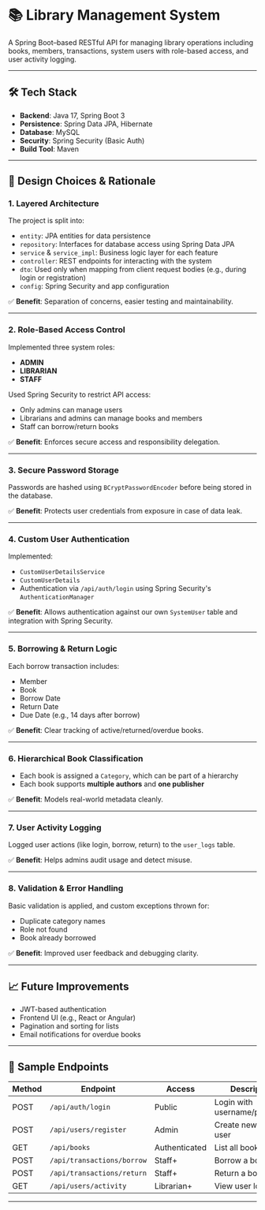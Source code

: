# 📚 Library Management System

A Spring Boot–based RESTful API for managing library operations including books, members, transactions, system users with role-based access, and user activity logging.

---

## 🛠️ Tech Stack

- **Backend**: Java 17, Spring Boot 3  
- **Persistence**: Spring Data JPA, Hibernate  
- **Database**: MySQL  
- **Security**: Spring Security (Basic Auth)  
- **Build Tool**: Maven  

---

## 📐 Design Choices & Rationale

### 1. **Layered Architecture**

The project is split into:

- `entity`: JPA entities for data persistence  
- `repository`: Interfaces for database access using Spring Data JPA  
- `service` & `service_impl`: Business logic layer for each feature  
- `controller`: REST endpoints for interacting with the system  
- `dto`: Used only when mapping from client request bodies (e.g., during login or registration)  
- `config`: Spring Security and app configuration  

✅ **Benefit**: Separation of concerns, easier testing and maintainability.

---

### 2. **Role-Based Access Control**

Implemented three system roles:

- **ADMIN**  
- **LIBRARIAN**  
- **STAFF**  

Used Spring Security to restrict API access:

- Only admins can manage users  
- Librarians and admins can manage books and members  
- Staff can borrow/return books  

✅ **Benefit**: Enforces secure access and responsibility delegation.

---

### 3. **Secure Password Storage**

Passwords are hashed using `BCryptPasswordEncoder` before being stored in the database.

✅ **Benefit**: Protects user credentials from exposure in case of data leak.

---

### 4. **Custom User Authentication**

Implemented:

- `CustomUserDetailsService`  
- `CustomUserDetails`  
- Authentication via `/api/auth/login` using Spring Security's `AuthenticationManager`  

✅ **Benefit**: Allows authentication against our own `SystemUser` table and integration with Spring Security.

---

### 5. **Borrowing & Return Logic**

Each borrow transaction includes:

- Member  
- Book  
- Borrow Date  
- Return Date  
- Due Date (e.g., 14 days after borrow)  

✅ **Benefit**: Clear tracking of active/returned/overdue books.

---

### 6. **Hierarchical Book Classification**

- Each book is assigned a `Category`, which can be part of a hierarchy  
- Each book supports **multiple authors** and **one publisher**  

✅ **Benefit**: Models real-world metadata cleanly.

---

### 7. **User Activity Logging**

Logged user actions (like login, borrow, return) to the `user_logs` table.

✅ **Benefit**: Helps admins audit usage and detect misuse.

---

### 8. **Validation & Error Handling**

Basic validation is applied, and custom exceptions thrown for:

- Duplicate category names  
- Role not found  
- Book already borrowed  

✅ **Benefit**: Improved user feedback and debugging clarity.

---

## 📈 Future Improvements

- JWT-based authentication  
- Frontend UI (e.g., React or Angular)  
- Pagination and sorting for lists  
- Email notifications for overdue books  

---

## 📁 Sample Endpoints

| Method | Endpoint | Access | Description |
|--------|----------|--------|-------------|
| POST   | `/api/auth/login`          | Public        | Login with username/password |
| POST   | `/api/users/register`      | Admin         | Create new system user |
| GET    | `/api/books`               | Authenticated | List all books |
| POST   | `/api/transactions/borrow` | Staff+        | Borrow a book |
| POST   | `/api/transactions/return` | Staff+        | Return a book |
| GET    | `/api/users/activity`      | Librarian+    | View user logs |

---

